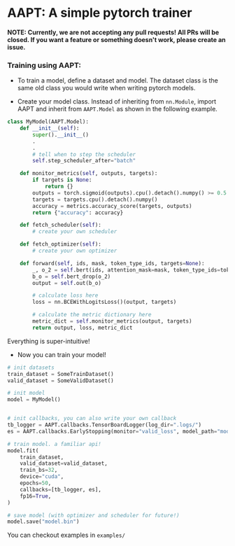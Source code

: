 # AAPT: A simple pytorch trainer

**NOTE: Currently, we are not accepting any pull requests! All PRs will be closed. If you want a feature or something doesn't work, please create an issue.**

### Training using AAPT:

- To train a model, define a dataset and model. The dataset class is the same old class you would write when writing pytorch models.

- Create your model class. Instead of inheriting from `nn.Module`, import AAPT and inherit from `AAPT.Model` as shown in the following example.


```python
class MyModel(AAPT.Model):
    def __init__(self):
        super().__init__()
        .
        .
        # tell when to step the scheduler
        self.step_scheduler_after="batch"

    def monitor_metrics(self, outputs, targets):
        if targets is None:
            return {}
        outputs = torch.sigmoid(outputs).cpu().detach().numpy() >= 0.5
        targets = targets.cpu().detach().numpy()
        accuracy = metrics.accuracy_score(targets, outputs)
        return {"accuracy": accuracy}

    def fetch_scheduler(self):
        # create your own scheduler

    def fetch_optimizer(self):
        # create your own optimizer

    def forward(self, ids, mask, token_type_ids, targets=None):
        _, o_2 = self.bert(ids, attention_mask=mask, token_type_ids=token_type_ids)
        b_o = self.bert_drop(o_2)
        output = self.out(b_o)

        # calculate loss here
        loss = nn.BCEWithLogitsLoss()(output, targets)

        # calculate the metric dictionary here
        metric_dict = self.monitor_metrics(output, targets)
        return output, loss, metric_dict
```

Everything is super-intuitive!

- Now you can train your model!

```python
# init datasets
train_dataset = SomeTrainDataset()
valid_dataset = SomeValidDataset()

# init model
model = MyModel()


# init callbacks, you can also write your own callback
tb_logger = AAPT.callbacks.TensorBoardLogger(log_dir=".logs/")
es = AAPT.callbacks.EarlyStopping(monitor="valid_loss", model_path="model.bin")

# train model. a familiar api!
model.fit(
    train_dataset,
    valid_dataset=valid_dataset,
    train_bs=32,
    device="cuda",
    epochs=50,
    callbacks=[tb_logger, es],
    fp16=True,
)

# save model (with optimizer and scheduler for future!)
model.save("model.bin")
```

You can checkout examples in `examples/`
